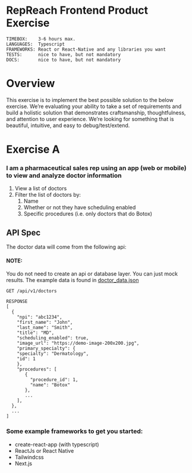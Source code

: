 # RepReach Frontend Product Exercise

```
TIMEBOX:    3-6 hours max. 
LANGUAGES:  Typescript
FRAMEWORKS: React or React-Native and any libraries you want
TESTS:	    nice to have, but not mandatory
DOCS:       nice to have, but not mandatory
```

# Overview
This exercise is to implement the best possible solution to the below exercise. We’re evaluating your ability to take a set of requirements and build a holistic solution that demonstrates craftsmanship, thoughtfulness, and attention to user experience. We’re looking for something that is beautiful, intuitive, and easy to debug/test/extend.

# Exercise A

### I am a pharmaceutical sales rep using an app (web or mobile) to view and analyze doctor information 
1. View a list of doctors 
2. Filter the list of doctors by:
	1. Name 
	2. Whether or not they have scheduling enabled
	3. Specific procedures (i.e. only doctors that do Botox) 

## API Spec
The doctor data will come from the following api:
#### NOTE: 
You do not need to create an api or database layer. You can just mock results. The example data is found in [doctor_data.json](frontend/doctor_data.json)
```
GET /api/v1/doctors

RESPONSE
[
  {
    "npi": "abc1234",
    "first_name": "John",
    "last_name": "Smith",
    "title": "MD",
    "scheduling_enabled": true,
    "image_url": "https://demo-image-200x200.jpg",
    "primary_specialty": {
   	"specialty": "Dermatology",
  	"id": 1
    },
    "procedures": [
       {
         "procedure_id": 1,
         "name": "Botox"
       },
       ...
    ],
  },
  ...
]
```


### Some example frameworks to get you started: 
* create-react-app (with typescript)
* ReactJs or React Native
* Tailwindcss
* Next.js
